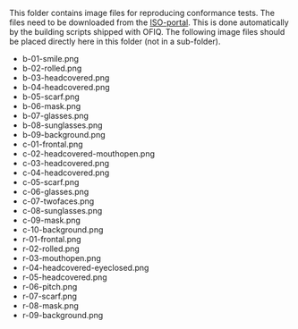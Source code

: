 This folder contains image files for reproducing conformance tests.
The files need to be downloaded from the 
[ISO-portal](https://standards.iso.org/iso-iec/29794/-5/ed-2/en/OFIQ-IMAGES.zip).
This is done automatically by the building scripts shipped with OFIQ.
The following image files should be placed directly here in this folder (not in
a sub-folder).
* b-01-smile.png
* b-02-rolled.png
* b-03-headcovered.png
* b-04-headcovered.png
* b-05-scarf.png
* b-06-mask.png
* b-07-glasses.png
* b-08-sunglasses.png
* b-09-background.png
* c-01-frontal.png
* c-02-headcovered-mouthopen.png
* c-03-headcovered.png
* c-04-headcovered.png
* c-05-scarf.png
* c-06-glasses.png
* c-07-twofaces.png
* c-08-sunglasses.png
* c-09-mask.png
* c-10-background.png
* r-01-frontal.png
* r-02-rolled.png
* r-03-mouthopen.png
* r-04-headcovered-eyeclosed.png
* r-05-headcovered.png
* r-06-pitch.png
* r-07-scarf.png
* r-08-mask.png
* r-09-background.png
